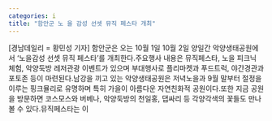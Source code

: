 ```yaml
---
categories: i
title: "함안군 노 을 감성 선셋 뮤직 페스타 개최"
---
```

[경남데일리 = 황민성 기자] 함안군은 오는 10월 1일 10월 2일 양일간 악양생태공원에서 ‘노을감성 선셋 뮤직 페스타’를 개최한다.주요행사 내용은 뮤직페스타, 노을 피크닉 체험, 악양둑방 레저관광 이벤트가 있으며 부대행사로 플리마켓과 푸드트럭, 야간경관과 포토존 등이 마련된다.남강을 끼고 있는 악양생태공원은 저녁노을과 9월 말부터 절정을 이루는 핑크뮬리로 유명하며 특히 가을이 아름다운 자연친화적 공원이다.또한 지금 공원을 방문하면 코스모스와 버베나, 악양둑방의 천일홍, 댑싸리 등 각양각색의 꽃들도 만나볼 수 있다.뮤직페스타는 이